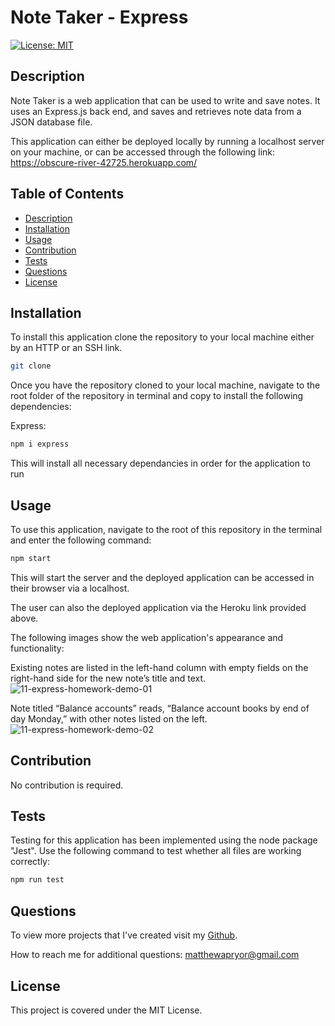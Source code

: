# Note Taker - Express

[![License: MIT](https://img.shields.io/badge/License-MIT-yellow.svg)](https://opensource.org/licenses/MIT)

## Description

Note Taker is a web application that can be used to write and save notes. It uses an Express.js back end, and saves and retrieves note data from a JSON database file.

This application can either be deployed locally by running a localhost server on your machine, or can be accessed through the following link:
https://obscure-river-42725.herokuapp.com/

## Table of Contents

- [Description](#Description)
- [Installation](#Installation)
- [Usage](#Usage)
- [Contribution](#Contribution)
- [Tests](#Tests)
- [Questions](#Questions)
- [License](#License)

##

## Installation

To install this application clone the repository to your local machine either by an HTTP or an SSH link.

```bash
git clone
```

Once you have the repository cloned to your local machine, navigate to the root folder of the repository in terminal and copy to install the following dependencies:

Express:

```bash
npm i express
```

This will install all necessary dependancies in order for the application to run

## Usage

To use this application, navigate to the root of this repository in the terminal and enter the following command:

```bash
npm start
```

This will start the server and the deployed application can be accessed in their browser via a localhost.

The user can also the deployed application via the Heroku link provided above.

The following images show the web application's appearance and functionality:

Existing notes are listed in the left-hand column with empty fields on the right-hand side for the new note’s title and text.
![11-express-homework-demo-01](https://courses.bootcampspot.com/courses/1181/files/1692634/preview)

Note titled “Balance accounts” reads, “Balance account books by end of day Monday,” with other notes listed on the left.
![11-express-homework-demo-02](https://courses.bootcampspot.com/courses/1181/files/1692636/preview)

## Contribution

No contribution is required.

## Tests

Testing for this application has been implemented using the node package "Jest".
Use the following command to test whether all files are working correctly:

```bash
npm run test
```

## Questions

To view more projects that I've created visit my [Github](#https://github.com/pryority).

How to reach me for additional questions: matthewapryor@gmail.com

## License

This project is covered under the MIT License.
